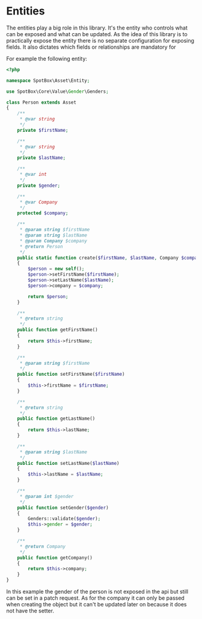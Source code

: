 Entities
=======

The entities play a big role in this library. It's the entity who controls what can be exposed and what can be updated.
As the idea of this library is to practically expose the entity there is no separate configuration for exposing fields.
It also dictates which fields or relationships are mandatory for 

For example the following entity:
```php
<?php

namespace SpotBox\Asset\Entity;

use SpotBox\Core\Value\Gender\Genders;

class Person extends Asset
{
    /**
     * @var string
     */
    private $firstName;

    /**
     * @var string
     */
    private $lastName;

    /**
     * @var int
     */
    private $gender;

    /**
     * @var Company
     */
    protected $company;

    /**
     * @param string $firstName
     * @param string $lastName
     * @param Company $company
     * @return Person
     */
    public static function create($firstName, $lastName, Company $company)
    {
        $person = new self();
        $person->setFirstName($firstName);
        $person->setLastName($lastName);
        $person->company = $company;

        return $person;
    }

    /**
     * @return string
     */
    public function getFirstName()
    {
        return $this->firstName;
    }

    /**
     * @param string $firstName
     */
    public function setFirstName($firstName)
    {
        $this->firstName = $firstName;
    }

    /**
     * @return string
     */
    public function getLastName()
    {
        return $this->lastName;
    }

    /**
     * @param string $lastName
     */
    public function setLastName($lastName)
    {
        $this->lastName = $lastName;
    }

    /**
     * @param int $gender
     */
    public function setGender($gender)
    {
        Genders::validate($gender);
        $this->gender = $gender;
    }

    /**
     * @return Company
     */
    public function getCompany()
    {
        return $this->company;
    }
}
```

In this example the gender of the person is not exposed in the api but still can be set in a patch request.
As for the company it can only be passed when creating the object but it can't be updated later on because it does not have the setter.
